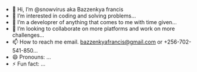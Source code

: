 - 👋 Hi, I’m @snowvirus aka Bazzenkya francis
- 👀 I’m interested in coding and solving problems...
- 🌱 I’m a developrer of anything that comes to me with time given...
- 💞️ I’m looking to collaborate on more platforms and work on more challenges...
- 📫 How to reach me email. bazzenkyafrancis@gmail.com or +256-702-541-850...
- 😄 Pronouns: ...
- ⚡ Fun fact: ...

<!---
snowvirus/snowvirus is a ✨ special ✨ repository because its `README.md` (this file) appears on your GitHub profile.
You can click the Preview link to take a look at your changes.
--->
